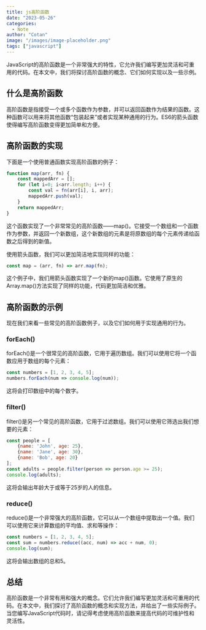 ```yaml
---
title: js高阶函数
date: "2023-05-26"
categories:
  - Note 
author: "Cotan"
image: "/images/image-placeholder.png"
tags: ["javascript"]
---
```



JavaScript的高阶函数是一个非常强大的特性，它允许我们编写更加灵活和可重用的代码。在本文中，我们将探讨高阶函数的概念、它们如何实现以及一些示例。

## 什么是高阶函数

高阶函数是指接受一个或多个函数作为参数，并可以返回函数作为结果的函数。这种函数可以用来将其他函数“包装起来”或者实现某种通用的行为。ES6的箭头函数使得编写高阶函数变得更加简单和方便。

## 高阶函数的实现

下面是一个使用普通函数实现高阶函数的例子：

```javascript
function map(arr, fn) {
    const mappedArr = [];
    for (let i=0; i<arr.length; i++) {
        const val = fn(arr[i], i, arr);
        mappedArr.push(val);
    }
    return mappedArr;
}
```

这个函数实现了一个非常常见的高阶函数——map()。它接受一个数组和一个函数作为参数，并返回一个新数组，这个新数组的元素是将原数组的每个元素传递给函数之后得到的新值。

使用箭头函数，我们可以更加简洁地实现同样的功能：

```javascript
const map = (arr, fn) => arr.map(fn);
```

这个例子中，我们用箭头函数实现了一个新的map()函数。它使用了原生的Array.map()方法实现了同样的功能，代码更加简洁和优雅。

## 高阶函数的示例

现在我们来看一些常见的高阶函数例子，以及它们如何用于实现通用的行为。

### forEach()

forEach()是一个很常见的高阶函数，它用于遍历数组。我们可以使用它将一个函数应用于数组的每个元素：

```javascript
const numbers = [1, 2, 3, 4, 5];
numbers.forEach(num => console.log(num));
```

这将会打印数组中的每个数字。

### filter()

filter()是另一个常见的高阶函数，它用于过滤数组。我们可以使用它筛选出我们想要的元素：

```javascript
const people = [
    {name: 'John', age: 25},
    {name: 'Jane', age: 30},
    {name: 'Bob', age: 20}
];
const adults = people.filter(person => person.age >= 25);
console.log(adults);
```

这将会输出年龄大于或等于25岁的人的信息。

### reduce()

reduce()是一个非常强大的高阶函数，它可以从一个数组中提取出一个值。我们可以使用它来计算数组的平均值、求和等操作：

```javascript
const numbers = [1, 2, 3, 4, 5];
const sum = numbers.reduce((acc, num) => acc + num, 0);
console.log(sum);
```

这将会输出数组的总和5。

## 总结

高阶函数是一个非常有用和强大的概念。它们允许我们编写更加灵活和可重用的代码。在本文中，我们探讨了高阶函数的概念和实现方法，并给出了一些实际例子。当您编写JavaScript代码时，请记得考虑使用高阶函数来提高代码的可维护性和灵活性。

